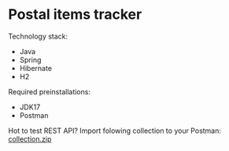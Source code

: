 # Postal items tracker

Technology stack:
* Java
* Spring
* Hibernate
* H2

Required preinstallations: 
* JDK17
* Postman

Hot to test REST API?
Import folowing collection to your Postman: [collection.zip](https://github.com/vizant/postal-items-tracker/files/11329372/collection.zip)
